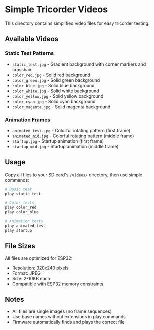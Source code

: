 # Simple Tricorder Videos

This directory contains simplified video files for easy tricorder testing.

## Available Videos

### Static Test Patterns
- `static_test.jpg` - Gradient background with corner markers and crosshair
- `color_red.jpg` - Solid red background
- `color_green.jpg` - Solid green background  
- `color_blue.jpg` - Solid blue background
- `color_white.jpg` - Solid white background
- `color_yellow.jpg` - Solid yellow background
- `color_cyan.jpg` - Solid cyan background
- `color_magenta.jpg` - Solid magenta background

### Animation Frames
- `animated_test.jpg` - Colorful rotating pattern (first frame)
- `animated_mid.jpg` - Colorful rotating pattern (middle frame)
- `startup.jpg` - Startup animation (first frame)
- `startup_mid.jpg` - Startup animation (middle frame)

## Usage

Copy all files to your SD card's `/videos/` directory, then use simple commands:

```bash
# Basic test
play static_test

# Color tests  
play color_red
play color_blue

# Animation tests
play animated_test
play startup
```

## File Sizes
All files are optimized for ESP32:
- Resolution: 320x240 pixels
- Format: JPEG
- Size: 2-10KB each
- Compatible with ESP32 memory constraints

## Notes
- All files are single images (no frame sequences)
- Use base names without extensions in play commands
- Firmware automatically finds and plays the correct file
